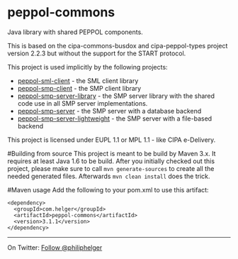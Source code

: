 # peppol-commons
Java library with shared PEPPOL components.

This is based on the cipa-commons-busdox and cipa-peppol-types project version 2.2.3 but without the support for the START protocol.

This project is used implicitly by the following projects:
  * [peppol-sml-client](https://github.com/phax/peppol-sml-client/) - the SML client library
  * [peppol-smp-client](https://github.com/phax/peppol-smp-client/) - the SMP client library
  * [peppol-smp-server-library](https://github.com/phax/peppol-smp-server-library/) - the SMP server library with the shared code use in all SMP server implementations.
  * [peppol-smp-server](https://github.com/phax/peppol-smp-server/) - the SMP server with a database backend
  * [peppol-smp-server-lightweight](https://github.com/phax/peppol-smp-server-lightweight/) - the SMP server with a file-based backend

This project is licensed under EUPL 1.1 or MPL 1.1 - like CIPA e-Delivery.

#Building from source
This project is meant to be build by Maven 3.x.
It requires at least Java 1.6 to be build.
After you initially checked out this project, please make sure to call `mvn generate-sources` to create all the needed generated files. Afterwards `mvn clean install` does the trick.

#Maven usage
Add the following to your pom.xml to use this artifact:
```
<dependency>
  <groupId>com.helger</groupId>
  <artifactId>peppol-commons</artifactId>
  <version>3.1.1</version>
</dependency>
```

---

On Twitter: <a href="https://twitter.com/philiphelger">Follow @philiphelger</a>
